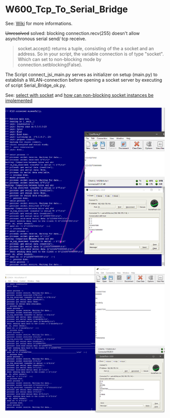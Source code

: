 # W600_Tcp_To_Serial_Bridge
See: [Wiki](https://github.com/juergs/W600_Tcp_To_Serial_Bridge/wiki) for more informations.


<s>Unresolved</s> solved: blocking connection.recv(255) doesn't allow asynchronous serial send/ tcp receive. 

>socket.accept() returns a tuple, consisting of the a socket and an address. So in your script, the variable connection is of 
>type "socket". Which can set to non-blocking mode by connection.setblocking(False). 
  
The Script 	connect_jsi_main.py serves as initializer on setup (main.py) to establish a WLAN-connection before opening a socket server 
by executing of script Serial_Bridge_ok.py.

See: [select with socket](https://steelkiwi.com/blog/working-tcp-sockets/) and [how can non-blocking socket instances be implemented](https://forum.micropython.org/viewtopic.php?t=4211)


<img src="https://github.com/juergs/W600_Tcp_To_Serial_Bridge/blob/master/pictures/MapleSDuino-Serial_Bridge_W600.png" width="800"/>

<img src="https://github.com/juergs/W600_Tcp_To_Serial_Bridge/blob/master/pictures/W600_Tcp_To_Serial_Bridge.png" width="800"/>
